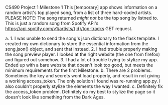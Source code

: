 CS490 Project 1 Milestone 1
This [temporary] app shows information on a random artist's top played song, from a list of three hard-coded artists.
PLEASE NOTE:
    The song returned *might not* be the top song by listned to. This is just a random song from Spotify API's https://api.spotify.com/v1/artists/{id}/top-tracks GET request.
    
a. 
    1. I was unable to send the song's json dictionary to the flask template. I created my own dictionary to store the essential information from the song.json()          object, and sent that instead.
    2. I had trouble properly making the song preview player. I looked at the right website (the one from firefox) and figured out somehow.
    3. I had a lot of trouble trying to stylize my app. Ended up with a bare website that doesn't look too good, but meets the minimum requirements for the first          Milestone.
b. There are 2 problems. Sometimes the key and secrets wont load properly, and result in not giving a working access_token. The only solution I found was re-running app.py. I also couldn't properly stylize the elements the way I wanted.
c. Definitely fix the access_token problem. Definitely do my best to stylize the page so it doesn't look like something from the Dark Ages.
